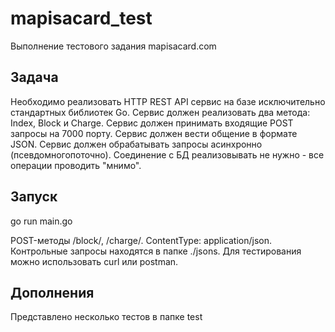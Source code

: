 # mapisacard_test
Выполнение тестового задания mapisacard.com

## Задача ##

Необходимо реализовать HTTP REST API сервис на базе исключительно стандартных библиотек Go.
Сервис должен реализовать два метода: Index, Block и Charge.
Сервис должен принимать входящие POST запросы на 7000 порту.
Сервис должен вести общение в формате JSON.
Сервис должен обрабатывать запросы асинхронно (псевдомногопоточно).
Соединение с БД реализовывать не нужно - все операции проводить "мнимо".

## Запуск ##

go run main.go

POST-методы /block/, /charge/. СontentType: application/json. Контрольные запросы находятся в папке ./jsons.
Для тестирования можно использовать curl или postman.

## Дополнения ##

Представлено несколько тестов в папке test